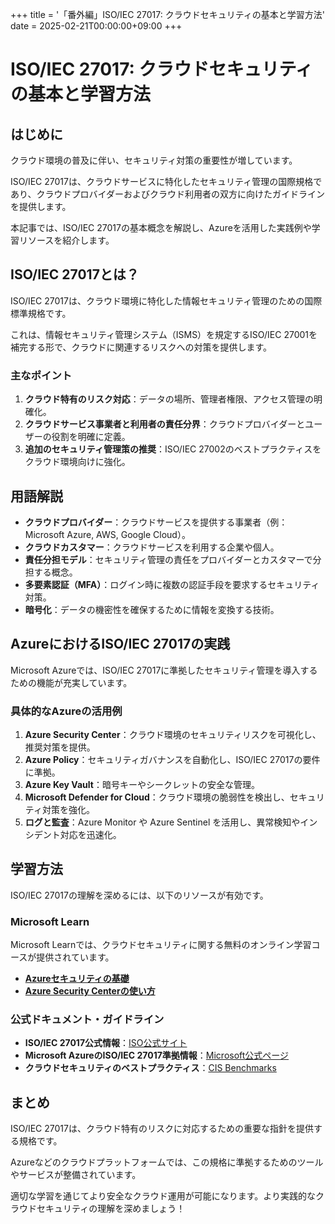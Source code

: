 +++
title = '「番外編」ISO/IEC 27017: クラウドセキュリティの基本と学習方法'
date = 2025-02-21T00:00:00+09:00
+++

# ISO/IEC 27017: クラウドセキュリティの基本と学習方法

## はじめに

クラウド環境の普及に伴い、セキュリティ対策の重要性が増しています。

ISO/IEC 27017は、クラウドサービスに特化したセキュリティ管理の国際規格であり、クラウドプロバイダーおよびクラウド利用者の双方に向けたガイドラインを提供します。

本記事では、ISO/IEC 27017の基本概念を解説し、Azureを活用した実践例や学習リソースを紹介します。

## ISO/IEC 27017とは？

ISO/IEC 27017は、クラウド環境に特化した情報セキュリティ管理のための国際標準規格です。

これは、情報セキュリティ管理システム（ISMS）を規定するISO/IEC 27001を補完する形で、クラウドに関連するリスクへの対策を提供します。

### 主なポイント

1. **クラウド特有のリスク対応**：データの場所、管理者権限、アクセス管理の明確化。
2. **クラウドサービス事業者と利用者の責任分界**：クラウドプロバイダーとユーザーの役割を明確に定義。
3. **追加のセキュリティ管理策の推奨**：ISO/IEC 27002のベストプラクティスをクラウド環境向けに強化。

## 用語解説

- **クラウドプロバイダー**：クラウドサービスを提供する事業者（例：Microsoft Azure, AWS, Google Cloud）。
- **クラウドカスタマー**：クラウドサービスを利用する企業や個人。
- **責任分担モデル**：セキュリティ管理の責任をプロバイダーとカスタマーで分担する概念。
- **多要素認証（MFA）**：ログイン時に複数の認証手段を要求するセキュリティ対策。
- **暗号化**：データの機密性を確保するために情報を変換する技術。

## AzureにおけるISO/IEC 27017の実践

Microsoft Azureでは、ISO/IEC 27017に準拠したセキュリティ管理を導入するための機能が充実しています。

### 具体的なAzureの活用例

1. **Azure Security Center**：クラウド環境のセキュリティリスクを可視化し、推奨対策を提供。
2. **Azure Policy**：セキュリティガバナンスを自動化し、ISO/IEC 27017の要件に準拠。
3. **Azure Key Vault**：暗号キーやシークレットの安全な管理。
4. **Microsoft Defender for Cloud**：クラウド環境の脆弱性を検出し、セキュリティ対策を強化。
5. **ログと監査**：Azure Monitor や Azure Sentinel を活用し、異常検知やインシデント対応を迅速化。

## 学習方法

ISO/IEC 27017の理解を深めるには、以下のリソースが有効です。

### Microsoft Learn

Microsoft Learnでは、クラウドセキュリティに関する無料のオンライン学習コースが提供されています。

- **[Azureセキュリティの基礎](https://learn.microsoft.com/ja-jp/training/paths/secure-your-cloud-environment/)**
- **[Azure Security Centerの使い方](https://learn.microsoft.com/ja-jp/training/modules/secure-azure-resources-with-azure-security-center/)**

### 公式ドキュメント・ガイドライン

- **ISO/IEC 27017公式情報**：[ISO公式サイト](https://www.iso.org/standard/43757.html)
- **Microsoft AzureのISO/IEC 27017準拠情報**：[Microsoft公式ページ](https://learn.microsoft.com/ja-jp/azure/compliance/offerings/offering-iso-27017)
- **クラウドセキュリティのベストプラクティス**：[CIS Benchmarks](https://www.cisecurity.org/cis-benchmarks)

## まとめ

ISO/IEC 27017は、クラウド特有のリスクに対応するための重要な指針を提供する規格です。

Azureなどのクラウドプラットフォームでは、この規格に準拠するためのツールやサービスが整備されています。

適切な学習を通じてより安全なクラウド運用が可能になります。より実践的なクラウドセキュリティの理解を深めましょう！

